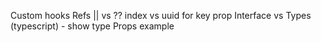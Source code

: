 Custom hooks
Refs
|| vs ??
index vs uuid for key prop
Interface vs Types (typescript) - show type Props example
